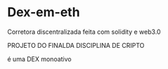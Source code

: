 # Dex-em-eth
Corretora discentralizada feita com solidity  e web3.0
 
PROJETO DO FINALDA DISCIPLINA DE CRIPTO

é uma DEX monoativo
